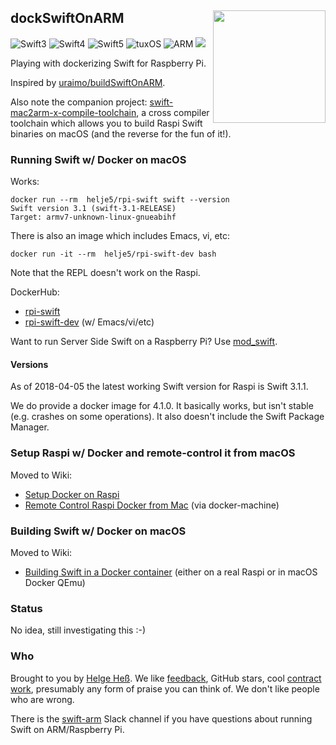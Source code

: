 <h2>dockSwiftOnARM
  <img src="http://zeezide.com/img/rpi-swift.svg?2"
       align="right" width="180" height="180" />
</h2>

![Swift3](https://img.shields.io/badge/swift-3-blue.svg)
![Swift4](https://img.shields.io/badge/swift-4-blue.svg)
![Swift5](https://img.shields.io/badge/swift-5-blue.svg)
![tuxOS](https://img.shields.io/badge/os-tuxOS-green.svg?style=flat)
![ARM](https://img.shields.io/badge/cpu-ARM-red.svg?style=flat)
<a href="https://slackpass.io/swift-arm"><img src="https://img.shields.io/badge/Slack-swift/arm-red.svg?style=flat"/></a>

Playing with dockerizing Swift for Raspberry Pi.

Inspired by
[uraimo/buildSwiftOnARM](https://github.com/uraimo/buildSwiftOnARM).

Also note the companion project:
[swift-mac2arm-x-compile-toolchain](https://github.com/AlwaysRightInstitute/swift-mac2arm-x-compile-toolchain),
a cross compiler toolchain which allows you to build Raspi Swift binaries
on macOS (and the reverse for the fun of it!).

### Running Swift w/ Docker on macOS

Works:

```shell
docker run --rm  helje5/rpi-swift swift --version
Swift version 3.1 (swift-3.1-RELEASE)
Target: armv7-unknown-linux-gnueabihf
```

There is also an image which includes Emacs, vi, etc:
```shell
docker run -it --rm  helje5/rpi-swift-dev bash
```

Note that the REPL doesn't work on the Raspi.

DockerHub:
- [rpi-swift](https://hub.docker.com/r/helje5/rpi-swift/)
- [rpi-swift-dev](https://hub.docker.com/r/helje5/rpi-swift-dev/) 
  (w/ Emacs/vi/etc)
  
Want to run Server Side Swift on a Raspberry Pi? Use
[mod_swift](http://mod-swift.org/raspberrypi/).

#### Versions

As of 2018-04-05 the latest working Swift version for Raspi is Swift 3.1.1.

We do provide a docker image for 4.1.0. It basically works, but isn't stable
(e.g. crashes on some operations). It also doesn't include the Swift Package
Manager.

### Setup Raspi w/ Docker and remote-control it from macOS

Moved to Wiki:
- [Setup Docker on Raspi](https://github.com/helje5/dockSwiftOnARM/wiki/Setup-Docker-on-Raspi)
- [Remote Control Raspi Docker from Mac](https://github.com/helje5/dockSwiftOnARM/wiki/Remote-Control-Raspi-Docker) (via docker-machine)

### Building Swift w/ Docker on macOS

Moved to Wiki:
- [Building Swift in a Docker container](https://github.com/helje5/dockSwiftOnARM/wiki/Building-Swift-with--Docker) (either on a real Raspi or in macOS Docker QEmu)

### Status

No idea, still investigating this :-)

### Who

Brought to you by
[Helge Heß](https://helgehess.eu).
We like 
[feedback](https://twitter.com/ar_institute), 
GitHub stars, 
cool [contract work](http://zeezide.com/en/services/services.html),
presumably any form of praise you can think of.
We don't like people who are wrong.

There is the [swift-arm](https://slackpass.io/swift-arm) Slack channel
if you have questions about running Swift on ARM/Raspberry Pi.
